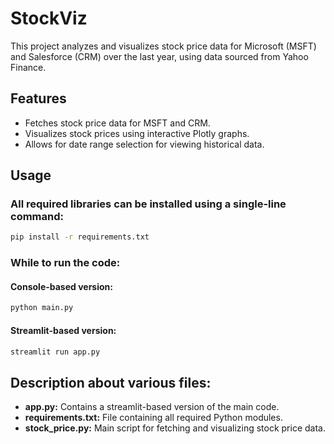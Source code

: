 # StockViz
This project analyzes and visualizes stock price data for Microsoft (MSFT) and Salesforce (CRM) over the last year, using data sourced from Yahoo Finance.

## Features
- Fetches stock price data for MSFT and CRM.
- Visualizes stock prices using interactive Plotly graphs.
- Allows for date range selection for viewing historical data.

## Usage
### All required libraries can be installed using a single-line command:
```bash
pip install -r requirements.txt
```

### While to run the code:
#### Console-based version:
```bash
python main.py
```

#### Streamlit-based version:
```bash
streamlit run app.py
```

## Description about various files:
- **app.py:** Contains a streamlit-based version of the main code. 
- **requirements.txt:** File containing all required Python modules.
- **stock_price.py:** Main script for fetching and visualizing stock price data.
